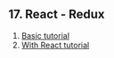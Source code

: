 ##  17. React - Redux

1. <a href="https://redux.js.org/basics/basic-tutorial" target="_blank">Basic tutorial</a>
1. <a href="https://redux.js.org/basics/usage-with-react" target="_blank">With React tutorial</a>